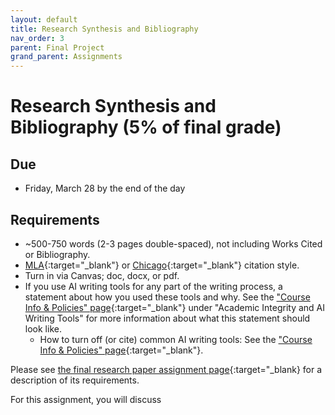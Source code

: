 ```yaml
---
layout: default
title: Research Synthesis and Bibliography
nav_order: 3
parent: Final Project
grand_parent: Assignments
---
```

# Research Synthesis and Bibliography (5% of final grade)
## Due
- Friday, March 28 by the end of the day

## Requirements
- ~500-750 words (2-3 pages double-spaced), not including Works Cited or Bibliography.
- [MLA](https://owl.purdue.edu/owl/research_and_citation/mla_style/mla_formatting_and_style_guide/mla_formatting_and_style_guide.html){:target="_blank"} or [Chicago](https://owl.purdue.edu/owl/research_and_citation/chicago_manual_17th_edition/cmos_formatting_and_style_guide/chicago_manual_of_style_17th_edition.html){:target="_blank"} citation style.
- Turn in via Canvas; doc, docx, or pdf.
- If you use AI writing tools for any part of the writing process, a statement about how you used these tools and why. See the ["Course Info & Policies" page](https://lindsaythomas.net/engl4771s25/course-info-policies.html#academic-integrity-and-ai-writing-tools){:target="_blank"} under "Academic Integrity and AI Writing Tools" for more information about what this statement should look like.
   - How to turn off (or cite) common AI writing tools: See the ["Course Info & Policies" page](https://lindsaythomas.net/engl4771s25/course-info-policies.html#how-to-turn-off-or-cite-some-common-ai-writing-tools){:target="_blank"}.

Please see [the final research paper assignment page](https://lindsaythomas.net/engl4771s25/assignments/final-project/paper.html){:target="_blank} for a description of its requirements.

For this assignment, you will discuss  
